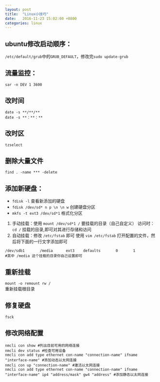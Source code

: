 ```yaml
---
layout: post
title:  "Linux小技巧"
date:   2016-11-23 15:02:00 +0800
categories: linux
---
```

## ubuntu修改启动顺序：
`/etc/default/grub`中的`GRUB_DEFAULT`，修改完`sudo update-grub`

## 流量监控：
`sar -n DEV 1 3600`

## 改时间

```
date -s **/**/**
date -s **：**：**
```

## 改时区
`tzselect`

## 删除大量文件
`find . -name *** -delete` 

## 添加新硬盘：
* `fdisk -l` 查看新添加的硬盘
* `fdisk /dev/sd* n p \n \n w` 创建硬盘分区
* `mkfs -t ext3 /dev/sd*1` 格式化分区
1. 手动挂载：使用 `mount /dev/sd*1 /` 要挂载的目录（自己自定义）
访问时：`cd /` 挂载的目录,即可对其进行存储和访问
2. 自动挂载：修改 `/etc/fstab` 即可
使用 `vim /etc/fstab` 打开配置的文件，然后将下面的一行文字添加即可

``` shell
/dev/sdb1       /media      ext3    defaults       0       1
#其中 /media 这个挂载的目录你自己设置即可
```
## 重新挂载
`mount -o remount rw /`  
重新挂载根目录

## 修复硬盘
`fsck`

## 修改网络配置
```
nmcli con show #列出目前可用的网络连接
nmcli dev status #检查可用设备
nmcli con add type ethernet con-name "connection-name" ifname "interface-name" #添加动态以太网连接
nmcli con up "connection-name" #激活以太网连接
nmcli con add type ethernet con-name "connection-name" ifname "interface-name" ip4 "address/mask" gw4 "address" #添加静态以太网连接
```
